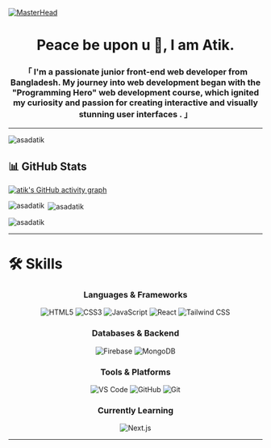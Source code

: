 [![MasterHead](https://firebasestorage.googleapis.com/v0/b/flexi-coding.appspot.com/o/dempgi7-520f8d5f-63d4-4453-8822-dbc149ae27f8.gif?alt=media&token=91c0c7b2-93c3-4029-b011-1a8703c5730d)](https://asadatik.io)

<h1 align="center">Peace be upon u 👋, I am Atik.</h1>
<h3 align="center">「  I'm a passionate junior front-end web developer from Bangladesh. My journey into web development began with the "Programming Hero" web development course, which ignited my curiosity and passion for creating interactive and visually stunning user interfaces .   」</h3>

---
<p align="left"> <img src="https://komarev.com/ghpvc/?username=asadatik&label=Profile%20views&color=0e75b6&style=flat" alt="asadatik" /> </p>

## 📊 GitHub Stats

[![atik's GitHub activity graph](https://activity-graph.herokuapp.com/graph?username=asadatik&&theme=xcode)](https://github.com/asadatik)

<p><img align="left" src="https://github-readme-stats.vercel.app/api/top-langs?username=asadatik&show_icons=true&locale=en&layout=compact&theme=tokyonight" alt="asadatik" /></p>

<p>&nbsp;<img align="center" src="https://github-readme-stats.vercel.app/api?username=asadatik&show_icons=true&locale=en&theme=tokyonight" alt="asadatik" /></p>

<p><img align="center" src="https://github-readme-streak-stats.herokuapp.com/?user=asadatik&&theme=tokyonight" alt="asadatik" /></p>




---





# 🛠️ Skills

<h3 align="center">Languages & Frameworks</h3>
<p align="center">
  <img src="https://img.shields.io/badge/-HTML5-E34F26?style=for-the-badge&logo=html5&logoColor=white" alt="HTML5" />
  <img src="https://img.shields.io/badge/-CSS3-1572B6?style=for-the-badge&logo=css3&logoColor=white" alt="CSS3" />
  <img src="https://img.shields.io/badge/-JavaScript-F7DF1E?style=for-the-badge&logo=javascript&logoColor=333" alt="JavaScript" />
  <img src="https://img.shields.io/badge/-React-61DAFB?style=for-the-badge&logo=react&logoColor=333" alt="React" />
  <img src="https://img.shields.io/badge/-Tailwind%20CSS-38B2AC?style=for-the-badge&logo=tailwind-css&logoColor=white" alt="Tailwind CSS" />
</p>

<h3 align="center">Databases & Backend</h3>
<p align="center">
  <img src="https://img.shields.io/badge/-Firebase-FFCA28?style=for-the-badge&logo=firebase&logoColor=white" alt="Firebase" />
  <img src="https://img.shields.io/badge/-MongoDB-47A248?style=for-the-badge&logo=mongodb&logoColor=white" alt="MongoDB" />
</p>

<h3 align="center">Tools & Platforms</h3>
<p align="center">
  <img src="https://img.shields.io/badge/-VS%20Code-007ACC?style=for-the-badge&logo=visual-studio-code&logoColor=white" alt="VS Code" />
  <img src="https://img.shields.io/badge/-GitHub-181717?style=for-the-badge&logo=github&logoColor=white" alt="GitHub" />
  <img src="https://img.shields.io/badge/-Git-F05032?style=for-the-badge&logo=git&logoColor=white" alt="Git" />
</p>

<h3 align="center">Currently Learning</h3>
<p align="center">
  <img src="https://img.shields.io/badge/-Next.js-000000?style=for-the-badge&logo=next.js&logoColor=white" alt="Next.js" />
</p>



---








